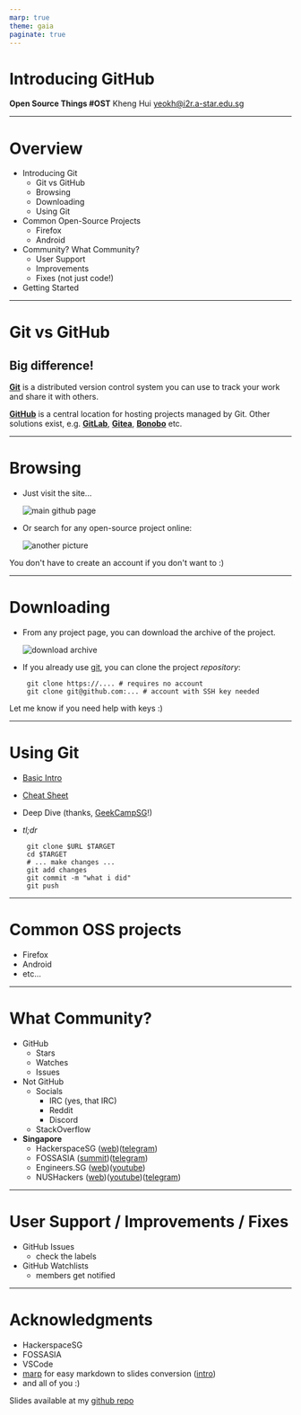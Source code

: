 ```yaml
---
marp: true
theme: gaia
paginate: true
---
```


# Introducing GitHub
**Open Source Things #OST**
Kheng Hui <yeokh@i2r.a-star.edu.sg>


---
# Overview

 - Introducing Git
   - Git vs GitHub
   - Browsing
   - Downloading
   - Using Git
 - Common Open-Source Projects
   - Firefox
   - Android
 - Community? What Community?
   - User Support
   - Improvements
   - Fixes (not just code!)
 - Getting Started

---

# Git vs GitHub

## Big difference!

**[Git][gitscm]** is a distributed version control system you can use to track your work and share it with others.

**[GitHub][github]** is a central location for hosting projects managed by Git. Other solutions exist, e.g. **[GitLab][gitlab]**, **[Gitea][gitea]**, **[Bonobo][bonobo]** etc.

[gitscm]: https://git-scm.com/
[github]: https://github.com/
[gitlab]: https://gitlab.com/
[gitea]: https://gitea.io/
[bonobo]: https://bonobogitserver.com/

---
# Browsing

 - Just visit the site... 

    ![main github page][pic1]

 - Or search for any open-source project online:

    ![another picture][pic2]

[pic1]: img/01-github.png
[pic2]: img/02-foxmob.png

You don't have to create an account if you don't want to :)

---
# Downloading

 - From any project page, you can download the archive of the project.

   ![download archive][pic3]

 - If you already use [git][gitscm], you can clone the project *repository*:

        git clone https://.... # requires no account
        git clone git@github.com:... # account with SSH key needed

Let me know if you need help with keys :)

[pic3]: img/03-dlcode.png
---
# Using Git

 - [Basic Intro][gitintro]
 - [Cheat Sheet][gitcheat]
 - Deep Dive (thanks, [GeekCampSG][geeksg]!)
 - *tl;dr*

        git clone $URL $TARGET
        cd $TARGET
        # ... make changes ...
        git add changes
        git commit -m "what i did"
        git push

[gitintro]: https://.../
[gitcheat]: https://.../
[geeksg]: https://geekcamp.sg/

---
# Common OSS projects

 - Firefox
 - Android
 - etc...
---
# What Community?

 - GitHub
   - Stars
   - Watches
   - Issues
 - Not GitHub
   - Socials
     - IRC (yes, that IRC)
     - Reddit
     - Discord 
   - StackOverflow
 - **Singapore**
   - HackerspaceSG ([web][hsgweb])([telegram][hsgtele])
   - FOSSASIA ([summit][faconf])([telegram][fatele])
   - Engineers.SG ([web][esgweb])([youtube][esgvid])
   - NUSHackers ([web][nhweb])([youtube][nhvid])([telegram][nhtele])


[hsgweb]: https://hackerspace.sg/
[hsgtele]: https://t.me/.../
[faconf]: https://.../
[fatele]: https://t.me/.../
[esgweb]: https://engineers.sg/
[esgvid]: https://youtube.com/.../
[nhweb]: https://.../
[nhvid]: https://youtube.com/.../
[nhtele]: https://t.me/.../

---
# User Support / Improvements / Fixes

- GitHub Issues
  - check the labels
- GitHub Watchlists
  - members get notified

---
# Acknowledgments

- HackerspaceSG
- FOSSASIA
- VSCode
- [marp][marp] for easy markdown to slides conversion ([intro][marpintro])
- and all of you :)

Slides available at my [github repo][mygh]

[marp]: https://marp.app/
[marpintro]: https://levelup.gitconnected.com/creating-professional-presentation-from-markdown-975c65211359
[mygh]: https://github.com/i2r-yeokh/osstalks/
